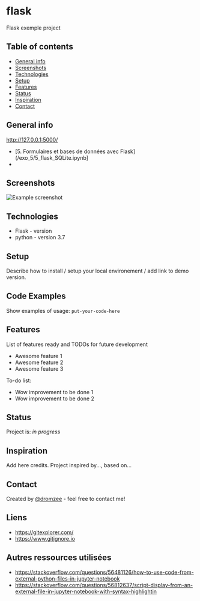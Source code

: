 # flask
Flask exemple project

## Table of contents
* [General info](#general-info)
* [Screenshots](#screenshots)
* [Technologies](#technologies)
* [Setup](#setup)
* [Features](#features)
* [Status](#status)
* [Inspiration](#inspiration)
* [Contact](#contact)

## General info



http://127.0.0.1:5000/





* [5. Formulaires et bases de données avec Flask](/exo_5/5_flask_SQLite.ipynb]
* 

## Screenshots
![Example screenshot](./img/screenshot.png)

## Technologies
* Flask - version
* python - version 3.7

## Setup
Describe how to install / setup your local environement / add link to demo version.

## Code Examples
Show examples of usage:
`put-your-code-here`

## Features
List of features ready and TODOs for future development
* Awesome feature 1
* Awesome feature 2
* Awesome feature 3

To-do list:
* Wow improvement to be done 1
* Wow improvement to be done 2

## Status
Project is: _in progress_

## Inspiration
Add here credits. Project inspired by..., based on...

## Contact
Created by [@dromzee](https://dromzee.fr/) - feel free to contact me!

## Liens

* https://gitexplorer.com/
* https://www.gitignore.io

## Autres ressources utilisées

* https://stackoverflow.com/questions/56481126/how-to-use-code-from-external-python-files-in-jupyter-notebook
* https://stackoverflow.com/questions/56812637/script-display-from-an-external-file-in-jupyter-notebook-with-syntax-highlightin

